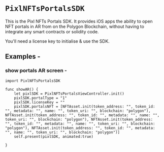 # ``PixlNFTsPortalsSDK``

This is the Pixl NFTs Portals SDK. It provides iOS apps the ability to open NFT portals in AR from on the Polygon Blockchain, without having to integrate any smart contracts or solidity code.

You'll need a license key to initialise & use the SDK.

## Examples -
### show portals AR screen -
```
import PixlNFTsPortalsSDK

func showAR() {
    let pixlSDK = PixlNFTsPortalsViewController.init()
    pixlSDK.portalType = "1"
    pixlSDK.licenseKey = ""
    pixlSDK.portalsNFT = [NFTAsset.init(token_address: "", token_id: "", metadata: "", name: "", token_uri: "", blockchain: "polygon"), NFTAsset.init(token_address: "", token_id: "", metadata: "", name: "", token_uri: "", blockchain: "polygon"), NFTAsset.init(token_address: "", token_id: "", metadata: "", name: "", token_uri: "", blockchain: "polygon"), NFTAsset.init(token_address: "", token_id: "", metadata: "", name: "", token_uri: "", blockchain: "polygon")]
    self.present(pixlSDK, animated:true)

}
```
